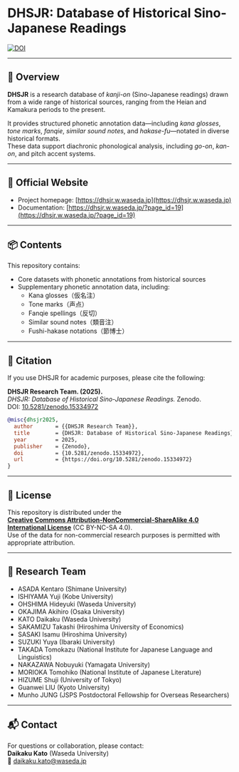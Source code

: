 # DHSJR: Database of Historical Sino-Japanese Readings

[![DOI](https://zenodo.org/badge/DOI/10.5281/zenodo.15334972.svg)](https://doi.org/10.5281/zenodo.15334972)

---

## 📘 Overview

**DHSJR** is a research database of *kanji-on* (Sino-Japanese readings) drawn from a wide range of historical sources, ranging from the Heian and Kamakura periods to the present.

It provides structured phonetic annotation data—including *kana glosses*, *tone marks*, *fanqie*, *similar sound notes*, and *hakase-fu*—notated in diverse historical formats.  
These data support diachronic phonological analysis, including *go-on*, *kan-on*, and pitch accent systems.

---

## 🔗 Official Website

- Project homepage: [https://dhsjr.w.waseda.jp](https://dhsjr.w.waseda.jp)
- Documentation: [https://dhsjr.w.waseda.jp/?page_id=19](https://dhsjr.w.waseda.jp/?page_id=19)

---

## 📦 Contents

This repository contains:
- Core datasets with phonetic annotations from historical sources
- Supplementary phonetic annotation data, including:
  - Kana glosses（仮名注）
  - Tone marks（声点）
  - Fanqie spellings（反切）
  - Similar sound notes（類音注）
  - Fushi-hakase notations（節博士）

---

## 📘 Citation

If you use DHSJR for academic purposes, please cite the following:

**DHSJR Research Team. (2025).**  
*DHSJR: Database of Historical Sino-Japanese Readings.* Zenodo.  
DOI: [10.5281/zenodo.15334972](https://doi.org/10.5281/zenodo.15334972)

```bibtex
@misc{dhsjr2025,
  author       = {{DHSJR Research Team}},
  title        = {DHSJR: Database of Historical Sino-Japanese Readings},
  year         = 2025,
  publisher    = {Zenodo},
  doi          = {10.5281/zenodo.15334972},
  url          = {https://doi.org/10.5281/zenodo.15334972}
}
```

---

## 📄 License

This repository is distributed under the  
**[Creative Commons Attribution-NonCommercial-ShareAlike 4.0 International License](https://creativecommons.org/licenses/by-nc-sa/4.0/)** (CC BY-NC-SA 4.0).  
Use of the data for non-commercial research purposes is permitted with appropriate attribution.

---

## 👥 Research Team

- ASADA Kentaro (Shimane University)  
- ISHIYAMA Yuji (Kobe University)  
- OHSHIMA Hideyuki (Waseda University)  
- OKAJIMA Akihiro (Osaka University)  
- KATO Daikaku (Waseda University)  
- SAKAMIZU Takashi (Hiroshima University of Economics)  
- SASAKI Isamu (Hiroshima University)  
- SUZUKI Yuya (Ibaraki University)  
- TAKADA Tomokazu (National Institute for Japanese Language and Linguistics)  
- NAKAZAWA Nobuyuki (Yamagata University)  
- MORIOKA Tomohiko (National Institute of Japanese Literature)  
- HIZUME Shuji (University of Tokyo)
- Guanwei LIU (Kyoto University)
- Munho JUNG (JSPS Postdoctoral Fellowship for Overseas Researchers) 

---

## 📬 Contact

For questions or collaboration, please contact:  
**Daikaku Kato** (Waseda University)  
📧 daikaku.kato@waseda.jp
